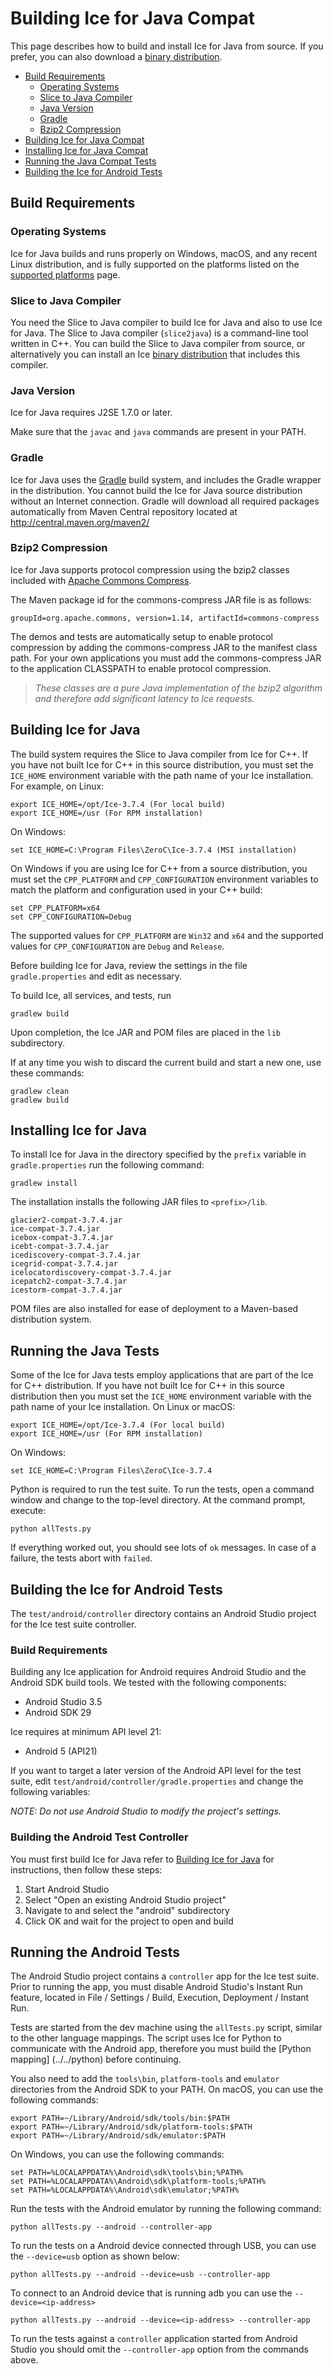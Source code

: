 # Building Ice for Java Compat

This page describes how to build and install Ice for Java from source. If
you prefer, you can also download a [binary distribution][1].

* [Build Requirements](#build-requirements)
  * [Operating Systems](#operating-systems)
  * [Slice to Java Compiler](#slice-to-java-compiler)
  * [Java Version](#java-version)
  * [Gradle](#gradle)
  * [Bzip2 Compression](#bzip2-compression)
* [Building Ice for Java Compat](#building-ice-for-java-compat-1)
* [Installing Ice for Java Compat](#installing-ice-for-java-compat)
* [Running the Java Compat Tests](#running-the-java-compat-tests)
* [Building the Ice for Android Tests](#building-the-ice-for-android-tests)

## Build Requirements

### Operating Systems

Ice for Java builds and runs properly on Windows, macOS, and any recent
Linux distribution, and is fully supported on the platforms listed on the
[supported platforms][2] page.

### Slice to Java Compiler

You need the Slice to Java compiler to build Ice for Java and also to use
Ice for Java. The Slice to Java compiler (`slice2java`) is a command-line tool
written in C++. You can build the Slice to Java compiler from source, or
alternatively you can install an Ice [binary distribution][1] that includes
this compiler.

### Java Version

Ice for Java requires J2SE 1.7.0 or later.

Make sure that the `javac` and `java` commands are present in your PATH.

### Gradle

Ice for Java uses the [Gradle][3] build system, and includes the Gradle wrapper
in the distribution. You cannot build the Ice for Java source distribution
without an Internet connection. Gradle will download all required packages
automatically from Maven Central repository located at
http://central.maven.org/maven2/

### Bzip2 Compression

Ice for Java supports protocol compression using the bzip2 classes included
with [Apache Commons Compress][4].

The Maven package id for the commons-compress JAR file is as follows:

```
groupId=org.apache.commons, version=1.14, artifactId=commons-compress
```

The demos and tests are automatically setup to enable protocol compression by
adding the commons-compress JAR to the manifest class path. For your own
applications you must add the commons-compress JAR to the application CLASSPATH
to enable protocol compression.

> *These classes are a pure Java implementation of the bzip2 algorithm and
therefore add significant latency to Ice requests.*

## Building Ice for Java

The build system requires the Slice to Java compiler from Ice for C++. If you
have not built Ice for C++ in this source distribution, you must set the
`ICE_HOME` environment variable with the path name of your Ice installation. For
example, on Linux:

```
export ICE_HOME=/opt/Ice-3.7.4 (For local build)
export ICE_HOME=/usr (For RPM installation)
```

On Windows:

```
set ICE_HOME=C:\Program Files\ZeroC\Ice-3.7.4 (MSI installation)
```

On Windows if you are using Ice for C++ from a source distribution, you must set
the `CPP_PLATFORM` and `CPP_CONFIGURATION` environment variables to match the
platform and configuration used in your C++ build:

```
set CPP_PLATFORM=x64
set CPP_CONFIGURATION=Debug
```

The supported values for `CPP_PLATFORM` are `Win32` and `x64` and the supported
values for `CPP_CONFIGURATION` are `Debug` and `Release`.

Before building Ice for Java, review the settings in the file
`gradle.properties` and edit as necessary.

To build Ice, all services, and tests, run

```
gradlew build
```

Upon completion, the Ice JAR and POM files are placed in the `lib` subdirectory.

If at any time you wish to discard the current build and start a new one, use
these commands:

```
gradlew clean
gradlew build
```

## Installing Ice for Java

To install Ice for Java in the directory specified by the `prefix` variable in
`gradle.properties` run the following command:

```
gradlew install
```

The installation installs the following JAR files to `<prefix>/lib`.

```
glacier2-compat-3.7.4.jar
ice-compat-3.7.4.jar
icebox-compat-3.7.4.jar
icebt-compat-3.7.4.jar
icediscovery-compat-3.7.4.jar
icegrid-compat-3.7.4.jar
icelocatordiscovery-compat-3.7.4.jar
icepatch2-compat-3.7.4.jar
icestorm-compat-3.7.4.jar
```

POM files are also installed for ease of deployment to a Maven-based
distribution system.

## Running the Java Tests

Some of the Ice for Java tests employ applications that are part of the Ice for
C++ distribution. If you have not built Ice for C++ in this source distribution
then you must set the `ICE_HOME` environment variable with the path name of your
Ice installation. On Linux or macOS:

```
export ICE_HOME=/opt/Ice-3.7.4 (For local build)
export ICE_HOME=/usr (For RPM installation)
```

On Windows:

```
set ICE_HOME=C:\Program Files\ZeroC\Ice-3.7.4
```

Python is required to run the test suite. To run the tests, open a command
window and change to the top-level directory. At the command prompt, execute:

```
python allTests.py
```

If everything worked out, you should see lots of `ok` messages. In case of a
failure, the tests abort with `failed`.

## Building the Ice for Android Tests

The `test/android/controller` directory contains an Android Studio project
for the Ice test suite controller.

### Build Requirements

Building any Ice application for Android requires Android Studio and the Android
SDK build tools. We tested with the following components:

- Android Studio 3.5
- Android SDK 29

Ice requires at minimum API level 21:

- Android 5 (API21)

If you want to target a later version of the Android API level for the test
suite, edit `test/android/controller/gradle.properties` and change the
following variables:

*NOTE: Do not use Android Studio to modify the project's settings.*

### Building the Android Test Controller

You must first build Ice for Java refer to [Building Ice for Java](#building-ice-for-java-1)
for instructions, then follow these steps:

1. Start Android Studio
2. Select "Open an existing Android Studio project"
3. Navigate to and select the "android" subdirectory
4. Click OK and wait for the project to open and build

## Running the Android Tests

The Android Studio project contains a `controller` app for the Ice test
suite. Prior to running the app, you must disable Android Studio's Instant Run
feature, located in File / Settings / Build, Execution, Deployment /
Instant Run.

Tests are started from the dev machine using the `allTests.py` script, similar
to the other language mappings. The script uses Ice for Python to communicate
with the Android app, therefore you must build the [Python mapping]
(../../python) before continuing.

You also need to add the `tools\bin`, `platform-tools` and `emulator`
directories from the Android SDK to your PATH. On macOS, you can use the
following commands:

```
export PATH=~/Library/Android/sdk/tools/bin:$PATH
export PATH=~/Library/Android/sdk/platform-tools:$PATH
export PATH=~/Library/Android/sdk/emulator:$PATH
```

On Windows, you can use the following commands:

```
set PATH=%LOCALAPPDATA%\Android\sdk\tools\bin;%PATH%
set PATH=%LOCALAPPDATA%\Android\sdk\platform-tools;%PATH%
set PATH=%LOCALAPPDATA%\Android\sdk\emulator;%PATH%
```

Run the tests with the Android emulator by running the following command:

```
python allTests.py --android --controller-app
```

To run the tests on a Android device connected through USB, you can use
the `--device=usb` option as shown below:

```
python allTests.py --android --device=usb --controller-app
```

To connect to an Android device that is running adb you can use the
`--device=<ip-address>`

```
python allTests.py --android --device=<ip-address> --controller-app
```

To run the tests against a `controller` application started from Android
Studio you should omit the `--controller-app` option from the commands above.

[1]: https://zeroc.com/downloads/ice
[2]: https://doc.zeroc.com/ice/3.7/release-notes/supported-platforms-for-ice-3-7-4
[3]: https://gradle.org
[4]: https://commons.apache.org/proper/commons-compress/
